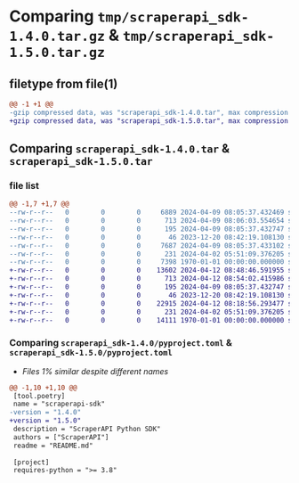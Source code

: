 # Comparing `tmp/scraperapi_sdk-1.4.0.tar.gz` & `tmp/scraperapi_sdk-1.5.0.tar.gz`

## filetype from file(1)

```diff
@@ -1 +1 @@
-gzip compressed data, was "scraperapi_sdk-1.4.0.tar", max compression
+gzip compressed data, was "scraperapi_sdk-1.5.0.tar", max compression
```

## Comparing `scraperapi_sdk-1.4.0.tar` & `scraperapi_sdk-1.5.0.tar`

### file list

```diff
@@ -1,7 +1,7 @@
--rw-r--r--   0        0        0     6889 2024-04-09 08:05:37.432469 scraperapi_sdk-1.4.0/README.md
--rw-r--r--   0        0        0      713 2024-04-09 08:06:03.554654 scraperapi_sdk-1.4.0/pyproject.toml
--rw-r--r--   0        0        0      195 2024-04-09 08:05:37.432747 scraperapi_sdk-1.4.0/scraperapi_sdk/__init__.py
--rw-r--r--   0        0        0       46 2023-12-20 08:42:19.108130 scraperapi_sdk-1.4.0/scraperapi_sdk/__version__.py
--rw-r--r--   0        0        0     7687 2024-04-09 08:05:37.433102 scraperapi_sdk-1.4.0/scraperapi_sdk/_client.py
--rw-r--r--   0        0        0      231 2024-04-02 05:51:09.376205 scraperapi_sdk-1.4.0/scraperapi_sdk/exceptions.py
--rw-r--r--   0        0        0     7398 1970-01-01 00:00:00.000000 scraperapi_sdk-1.4.0/PKG-INFO
+-rw-r--r--   0        0        0    13602 2024-04-12 08:48:46.591955 scraperapi_sdk-1.5.0/README.md
+-rw-r--r--   0        0        0      713 2024-04-12 08:54:02.415986 scraperapi_sdk-1.5.0/pyproject.toml
+-rw-r--r--   0        0        0      195 2024-04-09 08:05:37.432747 scraperapi_sdk-1.5.0/scraperapi_sdk/__init__.py
+-rw-r--r--   0        0        0       46 2023-12-20 08:42:19.108130 scraperapi_sdk-1.5.0/scraperapi_sdk/__version__.py
+-rw-r--r--   0        0        0    22915 2024-04-12 08:18:56.293477 scraperapi_sdk-1.5.0/scraperapi_sdk/_client.py
+-rw-r--r--   0        0        0      231 2024-04-02 05:51:09.376205 scraperapi_sdk-1.5.0/scraperapi_sdk/exceptions.py
+-rw-r--r--   0        0        0    14111 1970-01-01 00:00:00.000000 scraperapi_sdk-1.5.0/PKG-INFO
```

### Comparing `scraperapi_sdk-1.4.0/pyproject.toml` & `scraperapi_sdk-1.5.0/pyproject.toml`

 * *Files 1% similar despite different names*

```diff
@@ -1,10 +1,10 @@
 [tool.poetry]
 name = "scraperapi-sdk"
-version = "1.4.0"
+version = "1.5.0"
 description = "ScraperAPI Python SDK"
 authors = ["ScraperAPI"]
 readme = "README.md"
 
 [project]
 requires-python = ">= 3.8"
```

